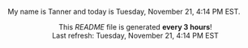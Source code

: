 My name is Tanner and today is Tuesday, November 21, 4:14 PM EST.

<p align="center">This <i>README</i> file is generated <b>every 3 hours</b>!</br>Last refresh: Tuesday, November 21, 4:14 PM EST<br /></p>
